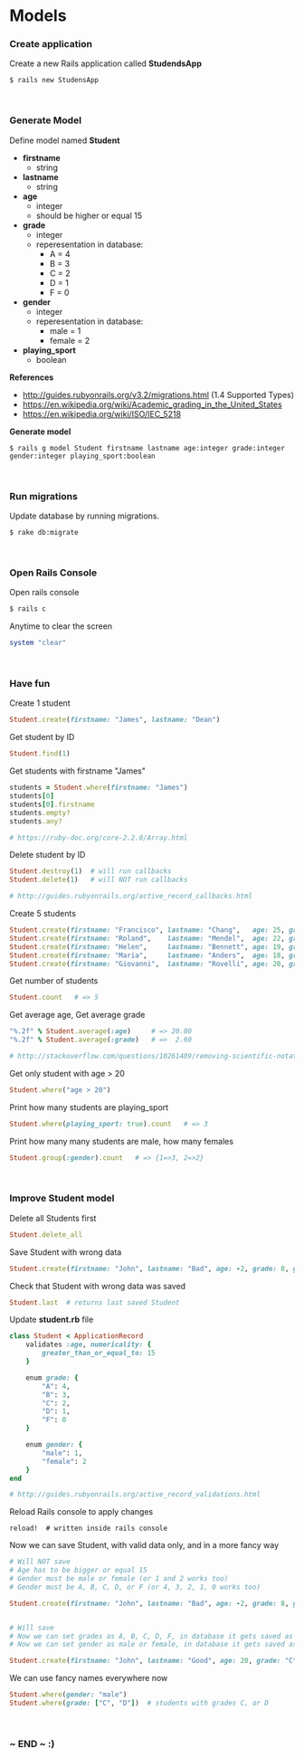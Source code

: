 # Models

### Create application

Create a new Rails application called **StudendsApp**
```
$ rails new StudensApp
```

<br/>

### Generate Model

Define model named **Student**

* **firstname**
   * string
* **lastname**
    * string
* **age**
  * integer
  * should be higher or equal 15
* **grade**
  * integer
  * reperesentation in database:
    * A = 4
    * B = 3
    * C = 2
    * D = 1
    * F = 0
* **gender**
  * integer
  * reperesentation in database:
    * male = 1
    * female = 2
* **playing_sport**
  * boolean

**References**
* http://guides.rubyonrails.org/v3.2/migrations.html (1.4 Supported Types)
* https://en.wikipedia.org/wiki/Academic_grading_in_the_United_States
* https://en.wikipedia.org/wiki/ISO/IEC_5218

**Generate model**
```
$ rails g model Student firstname lastname age:integer grade:integer gender:integer playing_sport:boolean
```

<br/>

### Run migrations

Update database by running migrations.

```
$ rake db:migrate
```

<br/>

### Open Rails Console

Open rails console

```bash
$ rails c
```

Anytime to clear the screen

```ruby
system "clear"
```

<br/>

### Have fun 

Create 1 student

```ruby
Student.create(firstname: "James", lastname: "Dean")
```

Get student by ID

```ruby
Student.find(1)
```

Get students with firstname "James"

```ruby
students = Student.where(firstname: "James")
students[0]
students[0].firstname
students.empty?
students.any?

# https://ruby-doc.org/core-2.2.0/Array.html
```

Delete student by ID

```ruby
Student.destroy(1)  # will run callbacks
Student.delete(1)   # will NOT run callbacks

# http://guides.rubyonrails.org/active_record_callbacks.html
```

Create 5 students

```ruby
Student.create(firstname: "Francisco", lastname: "Chang",   age: 25, grade: 2, gender: 1, playing_sport: false)
Student.create(firstname: "Roland",    lastname: "Mendel",  age: 22, grade: 4, gender: 1, playing_sport: true)
Student.create(firstname: "Helen",     lastname: "Bennett", age: 19, grade: 4, gender: 2, playing_sport: true)
Student.create(firstname: "Maria",     lastname: "Anders",  age: 18, grade: 3, gender: 2, playing_sport: false)
Student.create(firstname: "Giovanni",  lastname: "Rovelli", age: 20, grade: 0, gender: 1, playing_sport: true)
```

Get number of students

```ruby
Student.count   # => 5
```

Get average age, Get average grade

```ruby
"%.2f" % Student.average(:age)     # => 20.80
"%.2f" % Student.average(:grade)   # =>  2.60

# http://stackoverflow.com/questions/10261489/removing-scientific-notation-from-float
```

Get only student with age > 20

```ruby
Student.where("age > 20")
```

Print how many students are playing_sport

```ruby
Student.where(playing_sport: true).count   # => 3
```

Print how many many students are male, how many females

```ruby
Student.group(:gender).count   # => {1=>3, 2=>2}
```

<br/>

### Improve Student model

Delete all Students first

```ruby
Student.delete_all
```

Save Student with wrong data

```ruby
Student.create(firstname: "John", lastname: "Bad", age: -2, grade: 8, gender: 4, playing_sport: true)
```

Check that Student with wrong data was saved

```ruby
Student.last  # returns last saved Student
```

Update **student.rb** file

```ruby
class Student < ApplicationRecord
    validates :age, numericality: {
        greater_than_or_equal_to: 15
    }

    enum grade: {
        "A": 4,
        "B": 3,
        "C": 2,
        "D": 1,
        "F": 0
    }

    enum gender: {
        "male": 1,
        "female": 2
    } 
end

# http://guides.rubyonrails.org/active_record_validations.html
```

Reload Rails console to apply changes

```
reload!  # written inside rails console
```

Now we can save Student, with valid data only, and in a more fancy way
```ruby
# Will NOT save
# Age has to be bigger or equal 15
# Gender must be male or female (or 1 and 2 works too)
# Gender must be A, B, C, D, or F (or 4, 3, 2, 1, 0 works too)

Student.create(firstname: "John", lastname: "Bad", age: -2, grade: 8, gender: 4, playing_sport: true)


# Will save
# Now we can set grades as A, B, C, D, F, in database it gets saved as corresponding number
# Now we can set gender as male or female, in database it gets saved as corresponding number

Student.create(firstname: "John", lastname: "Good", age: 20, grade: "C", gender: "male", playing_sport: true)
```

We can use fancy names everywhere now
```ruby
Student.where(gender: "male")
Student.where(grade: ["C", "D"])  # students with grades C, or D
```

<br/>

### ~ END ~ :)


